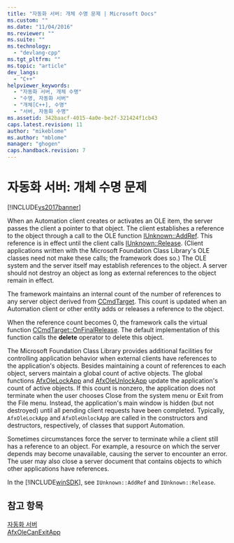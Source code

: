 ```yaml
---
title: "자동화 서버: 개체 수명 문제 | Microsoft Docs"
ms.custom: ""
ms.date: "11/04/2016"
ms.reviewer: ""
ms.suite: ""
ms.technology: 
  - "devlang-cpp"
ms.tgt_pltfrm: ""
ms.topic: "article"
dev_langs: 
  - "C++"
helpviewer_keywords: 
  - "자동화 서버, 개체 수명"
  - "수명, 자동화 서버"
  - "개체[C++], 수명"
  - "서버, 자동화 수명"
ms.assetid: 342baacf-4015-4a0e-be2f-321424f1cb43
caps.latest.revision: 11
author: "mikeblome"
ms.author: "mblome"
manager: "ghogen"
caps.handback.revision: 7
---
```

# 자동화 서버: 개체 수명 문제
[!INCLUDE[vs2017banner](../assembler/inline/includes/vs2017banner.md)]

When an Automation client creates or activates an OLE item, the server passes the client a pointer to that object.  The client establishes a reference to the object through a call to the OLE function [IUnknown::AddRef](http://msdn.microsoft.com/library/windows/desktop/ms691379).  This reference is in effect until the client calls [IUnknown::Release](http://msdn.microsoft.com/library/windows/desktop/ms682317). \(Client applications written with the Microsoft Foundation Class Library's OLE classes need not make these calls; the framework does so.\) The OLE system and the server itself may establish references to the object.  A server should not destroy an object as long as external references to the object remain in effect.  
  
 The framework maintains an internal count of the number of references to any server object derived from [CCmdTarget](../mfc/reference/ccmdtarget-class.md).  This count is updated when an Automation client or other entity adds or releases a reference to the object.  
  
 When the reference count becomes 0, the framework calls the virtual function [CCmdTarget::OnFinalRelease](../Topic/CCmdTarget::OnFinalRelease.md).  The default implementation of this function calls the **delete** operator to delete this object.  
  
 The Microsoft Foundation Class Library provides additional facilities for controlling application behavior when external clients have references to the application's objects.  Besides maintaining a count of references to each object, servers maintain a global count of active objects.  The global functions [AfxOleLockApp](../Topic/AfxOleLockApp.md) and [AfxOleUnlockApp](../Topic/AfxOleUnlockApp.md) update the application's count of active objects.  If this count is nonzero, the application does not terminate when the user chooses Close from the system menu or Exit from the File menu.  Instead, the application's main window is hidden \(but not destroyed\) until all pending client requests have been completed.  Typically, `AfxOleLockApp` and `AfxOleUnlockApp` are called in the constructors and destructors, respectively, of classes that support Automation.  
  
 Sometimes circumstances force the server to terminate while a client still has a reference to an object.  For example, a resource on which the server depends may become unavailable, causing the server to encounter an error.  The user may also close a server document that contains objects to which other applications have references.  
  
 In the [!INCLUDE[winSDK](../atl/includes/winsdk_md.md)], see `IUnknown::AddRef` and `IUnknown::Release`.  
  
## 참고 항목  
 [자동화 서버](../mfc/automation-servers.md)   
 [AfxOleCanExitApp](../Topic/AfxOleCanExitApp.md)